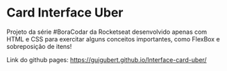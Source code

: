 # Card Interface Uber

<p>Projeto da série #BoraCodar da Rocketseat desenvolvido apenas com HTML e CSS para exercitar alguns conceitos importantes, como FlexBox e sobreposição de itens!</p>

Link do github pages: https://guigubert.github.io/Interface-card-uber/
